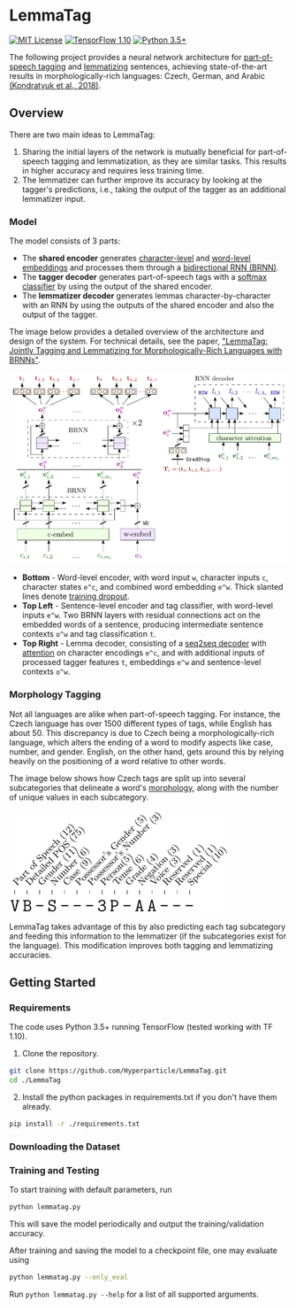 # LemmaTag

[![MIT License](https://img.shields.io/badge/License-MIT-green.svg)](LICENSE) [![TensorFlow 1.10](https://img.shields.io/badge/TensorFlow-1.10-orange.svg)](https://www.tensorflow.org/install/) [![Python 3.5+](https://img.shields.io/badge/Python-3.5+-yellow.svg)](https://www.python.org/downloads/)

The following project provides a neural network architecture for [part-of-speech tagging](https://medium.com/greyatom/learning-pos-tagging-chunking-in-nlp-85f7f811a8cb) and [lemmatizing](https://blog.bitext.com/what-is-the-difference-between-stemming-and-lemmatization/) sentences, achieving state-of-the-art results in morphologically-rich languages: Czech, German, and Arabic [(Kondratyuk et al., 2018)](https://www.researchgate.net/publication/326960698_LemmaTag_Jointly_Tagging_and_Lemmatizing_for_Morphologically-Rich_Languages_with_BRNNs).

## Overview

There are two main ideas to LemmaTag:

1. Sharing the initial layers of the network is mutually beneficial for part-of-speech tagging and lemmatization, as they are similar tasks. This results in higher accuracy and requires less training time.
2. The lemmatizer can further improve its accuracy by looking at the tagger's predictions, i.e., taking the output of the tagger as an additional lemmatizer input.

### Model

The model consists of 3 parts:

- The **shared encoder** generates [character-level](http://colinmorris.github.io/blog/1b-words-char-embeddings) and [word-level embeddings](https://www.analyticsvidhya.com/blog/2017/06/word-embeddings-count-word2veec/) and processes them through a [bidirectional RNN (BRNN)](https://towardsdatascience.com/introduction-to-sequence-models-rnn-bidirectional-rnn-lstm-gru-73927ec9df15).
- The **tagger decoder** generates part-of-speech tags with a [softmax classifier](https://becominghuman.ai/making-a-simple-neural-network-classification-2449da88c77e) by using the output of the shared encoder.
- The **lemmatizer decoder** generates lemmas character-by-character with an RNN by using the outputs of the shared encoder and also the output of the tagger.

The image below provides a detailed overview of the architecture and design of the system. For technical details, see the paper, ["LemmaTag: Jointly Tagging and Lemmatizing for Morphologically-Rich Languages with BRNNs"](https://www.researchgate.net/publication/326960698_LemmaTag_Jointly_Tagging_and_Lemmatizing_for_Morphologically-Rich_Languages_with_BRNNs).

![Model](images/model.png)

- **Bottom** - Word-level encoder, with word input `w`, character inputs `c`, character states `e^c`, and combined word embedding `e^w`. Thick slanted lines denote [training dropout](https://medium.com/@amarbudhiraja/https-medium-com-amarbudhiraja-learning-less-to-learn-better-dropout-in-deep-machine-learning-74334da4bfc5).
- **Top Left** - Sentence-level encoder and tag classifier, with word-level inputs `e^w`. Two BRNN layers with residual connections act on the embedded words of a sentence, producing intermediate sentence contexts `o^w` and tag classification `t`.
- **Top Right** - Lemma decoder, consisting of a [seq2seq decoder](https://medium.com/@devnag/seq2seq-the-clown-car-of-deep-learning-f88e1204dac3) with [attention](http://www.wildml.com/2016/01/attention-and-memory-in-deep-learning-and-nlp/) on character encodings `e^c`, and with additional inputs of processed tagger features `t`, embeddings `e^w` and sentence-level contexts `o^w`.

### Morphology Tagging

Not all languages are alike when part-of-speech tagging. For instance, the Czech language has over 1500 different types of tags, while English has about 50. This discrepancy is due to Czech being a morphologically-rich language, which alters the ending of a word to modify aspects like case, number, and gender. English, on the other hand, gets around this by relying heavily on the positioning of a word relative to other words.

The image below shows how Czech tags are split up into several subcategories that delineate a word's [morphology](http://all-about-linguistics.group.shef.ac.uk/branches-of-linguistics/morphology/what-is-morphology/), along with the number of unique values in each subcategory.

![Tag Components](images/tag-components-small.png)

LemmaTag takes advantage of this by also predicting each tag subcategory and feeding this information to the lemmatizer (if the subcategories exist for the language). This modification improves both tagging and lemmatizing accuracies.

## Getting Started

### Requirements

The code uses Python 3.5+ running TensorFlow (tested working with TF 1.10).

1. Clone the repository.

```bash
git clone https://github.com/Hyperparticle/LemmaTag.git
cd ./LemmaTag
```

2. Install the python packages in requirements.txt if you don't have them already.

```bash
pip install -r ./requirements.txt
```

### Downloading the Dataset

### Training and Testing

To start training with default parameters, run

```bash
python lemmatag.py
```

This will save the model periodically and output the training/validation accuracy.

After training and saving the model to a checkpoint file, one may evaluate using

```bash
python lemmatag.py --only_eval
```

Run `python lemmatag.py --help` for a list of all supported arguments.
